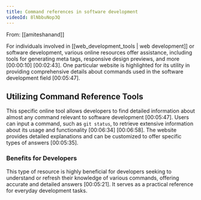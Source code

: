 ```yaml
---
title: Command references in software development
videoId: 8lNbbuNop3Q
---
```


From: [[amiteshanand]] <br/> 

For individuals involved in [[web_development_tools | web development]] or software development, various online resources offer assistance, including tools for generating meta tags, responsive design previews, and more <a class="yt-timestamp" data-t="00:00:10">[00:00:10]</a> <a class="yt-timestamp" data-t="00:02:43">[00:02:43]</a>. One particular website is highlighted for its utility in providing comprehensive details about commands used in the software development field <a class="yt-timestamp" data-t="00:05:47">[00:05:47]</a>.

## Utilizing Command Reference Tools

This specific online tool allows developers to find detailed information about almost any command relevant to software development <a class="yt-timestamp" data-t="00:05:47">[00:05:47]</a>. Users can input a command, such as `git status`, to retrieve extensive information about its usage and functionality <a class="yt-timestamp" data-t="00:06:34">[00:06:34]</a> <a class="yt-timestamp" data-t="00:06:58">[00:06:58]</a>. The website provides detailed explanations and can be customized to offer specific types of answers <a class="yt-timestamp" data-t="00:05:35">[00:05:35]</a>.

### Benefits for Developers

This type of resource is highly beneficial for developers seeking to understand or refresh their knowledge of various commands, offering accurate and detailed answers <a class="yt-timestamp" data-t="00:05:21">[00:05:21]</a>. It serves as a practical reference for everyday development tasks.
